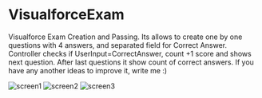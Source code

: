 # VisualforceExam
Visualforce Exam Creation and Passing. Its allows to create one by one questions with 4  answers, and separated field for Correct Answer. Controller checks if UserInput=CorrectAnswer, count +1 score and shows next question. After last questions it show count of correct answers. If you have any another ideas to improve it, write me :)


![screen1](https://raw.githubusercontent.com/skidkov/VisualforceExam/master/list.png)
![screen2](https://raw.githubusercontent.com/skidkov/VisualforceExam/master/creation.png)
![screen3](https://raw.githubusercontent.com/skidkov/VisualforceExam/master/pass.png)
